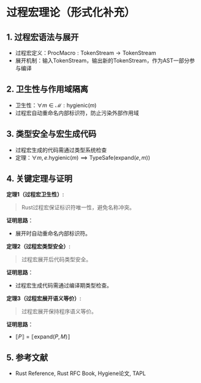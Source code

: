 # 过程宏理论（形式化补充）

## 1. 过程宏语法与展开

- 过程宏定义：$\text{ProcMacro}: \text{TokenStream} \to \text{TokenStream}$
- 展开机制：输入TokenStream，输出新的TokenStream，作为AST一部分参与编译

## 2. 卫生性与作用域隔离

- 卫生性：$\forall m \in \mathcal{M}: \text{hygienic}(m)$
- 过程宏自动重命名内部标识符，防止污染外部作用域

## 3. 类型安全与宏生成代码

- 过程宏生成的代码需通过类型系统检查
- 定理：$\forall m, e. \text{hygienic}(m) \implies \text{TypeSafe}(\text{expand}(e, m))$

## 4. 关键定理与证明

**定理1（过程宏卫生性）**:
> Rust过程宏保证标识符唯一性，避免名称冲突。

**证明思路**：

- 展开时自动重命名内部标识符。

**定理2（过程宏类型安全）**:
> 过程宏展开后代码类型安全。

**证明思路**：

- 过程宏生成代码需通过编译期类型检查。

**定理3（过程宏展开语义等价）**:
> 过程宏展开保持程序语义等价。

**证明思路**：

- $\llbracket P \rrbracket = \llbracket \text{expand}(P, M) \rrbracket$

## 5. 参考文献

- Rust Reference, Rust RFC Book, Hygiene论文, TAPL
